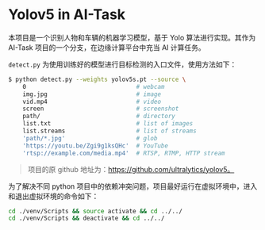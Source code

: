 # Yolov5 in AI-Task

本项目是一个识别人物和车辆的机器学习模型，基于 Yolo 算法进行实现。其作为 AI-Task 项目的一个分支，在边缘计算平台中充当 AI 计算任务。

`detect.py` 为使用训练好的模型进行目标检测的入口文件，使用方法如下：
```bash
$ python detect.py --weights yolov5s.pt --source \
    0                               # webcam
    img.jpg                         # image
    vid.mp4                         # video
    screen                          # screenshot
    path/                           # directory
    list.txt                        # list of images
    list.streams                    # list of streams
    'path/*.jpg'                    # glob
    'https://youtu.be/Zgi9g1ksQHc'  # YouTube
    'rtsp://example.com/media.mp4'  # RTSP, RTMP, HTTP stream
```

> 项目的原 github 地址为：https://github.com/ultralytics/yolov5。

为了解决不同 python 项目中的依赖冲突问题，项目最好运行在虚拟环境中，进入和退出虚拟环境的命令如下：

```bash
cd ./venv/Scripts && source activate && cd ../../
cd ./venv/Scripts && deactivate && cd ../../
```